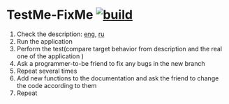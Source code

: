 # TestMe-FixMe [![build](https://github.com/firstsarcasm/TestMe-FixMe/actions/workflows/maven.yml/badge.svg)](https://github.com/firstsarcasm/TestMe-FixMe/actions/workflows/maven.yml)  

1. Check the description: [eng](SPECIFICATION_ENG.md), [ru](SPECIFICATION_RU.md) 
2. Run the application
3. Perform the test(compare target behavior from description and the real one of the application )
4. Ask a programmer-to-be friend to fix any bugs in the new branch
5. Repeat several times
6. Add new functions to the documentation and ask the friend to change the code according to them
7. Repeat
